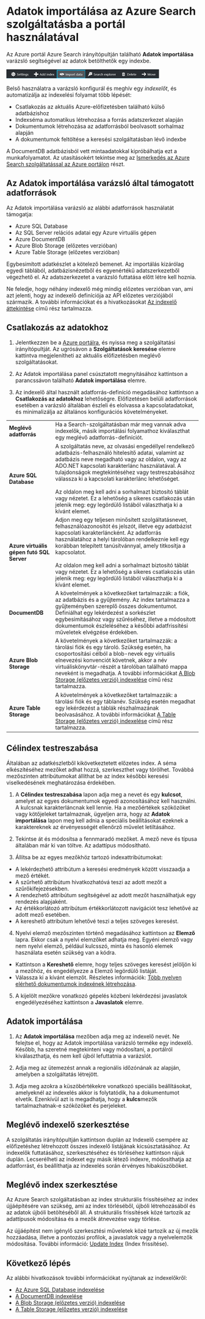 <properties
    pageTitle="Adatok importálása az Azure Search szolgáltatásba az Azure portál indexelőinek használatával | Microsoft Azure | Üzemeltetett felhőalapú keresési szolgáltatás"
    description="Az Azure portálon az Azure Search Adatok importálása varázsló segítségével bejárhatja az Azure virtuális gépeken található Azure Blob Storage, Table Storage, SQL Database, és SQL Server alkalmazásokban tárolt adatokat."
    services="search"
    documentationCenter=""
    authors="HeidiSteen"
    manager="jhubbard"
    editor=""
    tags="Azure Portal"/>

<tags
    ms.service="search"
    ms.devlang="na"
    ms.workload="search"
    ms.topic="get-started-article"
    ms.tgt_pltfrm="na"
    ms.date="08/29/2016"
    ms.author="heidist"/>


# Adatok importálása az Azure Search szolgáltatásba a portál használatával

Az Azure portál Azure Search irányítópultján található **Adatok importálása** varázsló segítségével az adatok betölthetők egy indexbe. 

  ![A parancssáv Adatok importálása eleme][1]

Belső használatra a varázsló konfigurál és meghív egy *indexelőt*, és automatizálja az indexelési folyamat több lépését: 

- Csatlakozás az aktuális Azure-előfizetésben található külső adatbázishoz
- Indexséma automatikus létrehozása a forrás adatszerkezet alapján
- Dokumentumok létrehozása az adatforrásból beolvasott sorhalmaz alapján
- A dokumentumok feltöltése a keresési szolgáltatásban lévő indexbe

A DocumentDB adatbázisból vett mintaadatokkal kipróbálhatja ezt a munkafolyamatot. Az utasításokért tekintse meg az [Ismerkedés az Azure Search szolgáltatással az Azure portálon](search-get-started-portal.md) részt.

## Az Adatok importálása varázsló által támogatott adatforrások

Az Adatok importálása varázsló az alábbi adatforrások használatát támogatja: 

- Azure SQL Database
- Az SQL Server relációs adatai egy Azure virtuális gépen
- Azure DocumentDB
- Azure Blob Storage (előzetes verzióban)
- Azure Table Storage (előzetes verzióban)

Egybesimított adatkészlet a kötelező bemenet. Az importálás kizárólag egyedi táblából, adatbázisnézetből és egyenértékű adatszerkezetből végezhető el. Az adatszerkezetet a varázsló futtatása előtt létre kell hoznia.

Ne feledje, hogy néhány indexelő még mindig előzetes verzióban van, ami azt jelenti, hogy az indexelő definíciója az API előzetes verziójából származik. A további információkat és a hivatkozásokat [Az indexelő áttekintése](search-indexer-overview.md) című rész tartalmazza.

## Csatlakozás az adatokhoz

1. Jelentkezzen be a [Azure portálra](https://portal.azure.com), és nyissa meg a szolgáltatási irányítópultját. Az ugrósávon a **Szolgáltatások keresése** elemre kattintva megjelenítheti az aktuális előfizetésben meglévő szolgáltatásokat. 

2. Az Adatok importálása panel csúsztatott megnyitásához kattintson a parancssávon található **Adatok importálása** elemre.  

3. Az indexelő által használt adatforrás-definíció megadásához kattintson a **Csatlakozás az adatokhoz** lehetőségre. Előfizetésen belüli adatforrások esetében a varázsló általában észleli és elolvassa a kapcsolatadatokat, és minimalizálja az általános konfigurációs követelményeket.

| | |
|--------|------------|
|**Meglévő adatforrás** | Ha a Search-szolgáltatásban már meg vannak adva indexelők, másik importálási folyamathoz kiválaszthat egy meglévő adatforrás-definíciót.|
|**Azure SQL Database** | A szolgáltatás neve, az olvasási engedéllyel rendelkező adatbázis-felhasználó hitelesítő adatai, valamint az adatbázis neve megadható vagy az oldalon, vagy az ADO.NET kapcsolati karakterlánc használatával. A tulajdonságok megtekintéséhez vagy testreszabásához válassza ki a kapcsolati karakterlánc lehetőséget. <br/><br/>Az oldalon meg kell adni a sorhalmazt biztosító táblát vagy nézetet. Ez a lehetőség a sikeres csatlakozás után jelenik meg: egy legördülő listából választhatja ki a kívánt elemet.|
|**Azure virtuális gépen futó SQL Server** | Adjon meg egy teljesen minősített szolgáltatásnevet, felhasználóazonosítót és jelszót, illetve egy adatbázist kapcsolati karakterláncként. Az adatforrás használatához a helyi tárolóban rendelkeznie kell egy korábban telepített tanúsítvánnyal, amely titkosítja a kapcsolatot. <br/><br/>Az oldalon meg kell adni a sorhalmazt biztosító táblát vagy nézetet. Ez a lehetőség a sikeres csatlakozás után jelenik meg: egy legördülő listából választhatja ki a kívánt elemet.
|**DocumentDB** |A követelmények a következőket tartalmazzák: a fiók, az adatbázis és a gyűjtemény. Az index tartalmazza a gyűjteményben szereplő összes dokumentumot. Definiálhat egy lekérdezést a sorkészlet egybesimításához vagy szűréséhez, illetve a módosított dokumentumok észleléséhez a későbbi adatfrissítési műveletek elvégzése érdekében.|
|**Azure Blob Storage** | A követelmények a következőket tartalmazzák: a tárolási fiók és egy tároló. Szükség esetén, ha csoportosítási célból a blob-nevek egy virtuális elnevezési konvenciót követnek, akkor a név virtuáliskönyvtár-részét a tárolóban található mappa neveként is megadhatja. A további információkat [A Blob Storage (előzetes verzió) indexelése](search-howto-indexing-azure-blob-storage.md) című rész tartalmazza. |
|**Azure Table Storage** | A követelmények a következőket tartalmazzák: a tárolási fiók és egy táblanév. Szükség esetén megadhat egy lekérdezést a táblák részhalmazának beolvasásához. A további információkat [A Table Storage (előzetes verzió) indexelése](search-howto-indexing-azure-tables.md) című rész tartalmazza. |

## Célindex testreszabása

Általában az adatkészletből kikövetkeztetett előzetes index. A séma elkészítéséhez mezőket adhat hozzá, szerkeszthet vagy törölhet. Továbbá mezőszinten attribútumokat állíthat be az index későbbi keresési viselkedésének meghatározása érdekében.

1. A **Célindex testreszabása** lapon adja meg a nevet és egy **kulcsot**, amelyet az egyes dokumentumok egyedi azonosításához kell használni. A kulcsnak karakterláncnak kell lennie. Ha a mezőértékek szóközöket vagy kötőjeleket tartalmaznak, ügyeljen arra, hogy az **Adatok importálása** lapon meg kell adnia a speciális beállításokat ezeknek a karaktereknek az érvényességét ellenőrző művelet letiltásához.

2. Tekintse át és módosítsa a fennmaradó mezőket. A mező neve és típusa általában már ki van töltve. Az adattípus módosítható.

3. Állítsa be az egyes mezőkhöz tartozó indexattribútumokat:

 - A lekérdezhető attribútum a keresési eredmények között visszaadja a mező értékét.
 - A szűrhető attribútum hivatkozhatóvá teszi az adott mezőt a szűrőkifejezésekben.
 - A rendezhető attribútum segítségével az adott mezőt használhatjuk egy rendezés alapjaként.
 - Az értékkorlátozó attribútum értékkorlátozott navigációt tesz lehetővé az adott mező esetében.
 - A kereshető attribútum lehetővé teszi a teljes szöveges keresést.
  
4. Nyelvi elemző mezőszinten történő megadásához kattintson az **Elemző** lapra. Ekkor csak a nyelvi elemzőket adhatja meg. Egyéni elemző vagy nem nyelvi elemző, például kulcsszó, minta és hasonló elemek használata esetén szükség van a kódra.

 - Kattintson a **Kereshető** elemre, hogy teljes szöveges keresést jelöljön ki a mezőhöz, és engedélyezze a Elemző legördülő listáját.
 - Válassza ki a kívánt elemzőt. Részletes információk: [Több nyelven elérhető dokumentumok indexének létrehozása](search-language-support.md).

5. A kijelölt mezőkre vonatkozó gépelés közbeni lekérdezési javaslatok engedélyezéséhez kattintson a **Javaslatok** elemre.


## Adatok importálása

1. Az **Adatok importálása** mezőben adja meg az indexelő nevét. Ne felejtse el, hogy az Adatok importálása varázsló terméke egy indexelő. Később, ha szeretné megtekinteni vagy módosítani, a portálról kiválaszthatja, és nem kell újból lefuttatnia a varázslót. 

2. Adja meg az ütemezést annak a regionális időzónának az alapján, amelyben a szolgáltatás létrejött.

3. Adja meg azokra a küszöbértékekre vonatkozó speciális beállításokat, amelyeknél az indexelés akkor is folytatódik, ha a dokumentumot elvetik. Ezenkívül azt is megadhatja, hogy a **kulcs**mezők tartalmazhatnak-e szóközöket és perjeleket.  

## Meglévő indexelő szerkesztése

A szolgáltatás irányítópultján kattintson duplán az Indexelő csempére az előfizetéshez létrehozott összes indexelő listájának kicsúsztatásához. Az indexelők futtatásához, szerkesztéséhez és törléséhez kattintson rájuk duplán. Lecserélheti az indexet egy másik létező indexre, módosíthatja az adatforrást, és beállíthatja az indexelés során érvényes hibaküszöböket.

## Meglévő index szerkesztése

Az Azure Search szolgáltatásban az index strukturális frissítéséhez az index újjáépítésére van szükség, ami az index törléséből, újbóli létrehozásából és az adatok újbóli betöltéséből áll. A strukturális frissítések közé tartozik az adattípusok módosítása és a mezők átnevezése vagy törlése.

Az újjáépítést nem igénylő szerkesztési műveletek közé tartozik az új mezők hozzáadása, illetve a pontozási profilok, a javaslatok vagy a nyelvelemzők módosítása. További információ: [Update Index](https://msdn.microsoft.com/library/azure/dn800964.aspx) (Index frissítése).

## Következő lépés

Az alábbi hivatkozások további információkat nyújtanak az indexelőkről:

- [Az Azure SQL Database indexelése](search-howto-connecting-azure-sql-database-to-azure-search-using-indexers-2015-02-28.md)
- [A DocumentDB indexelése](../documentdb/documentdb-search-indexer.md)
- [A Blob Storage (előzetes verzió) indexelése](search-howto-indexing-azure-blob-storage.md)
- [A Table Storage (előzetes verzió) indexelése](search-howto-indexing-azure-tables.md)



<!--Image references-->
[1]: ./media/search-import-data-portal/search-import-data-command.png




<!--HONumber=Sep16_HO4-->


